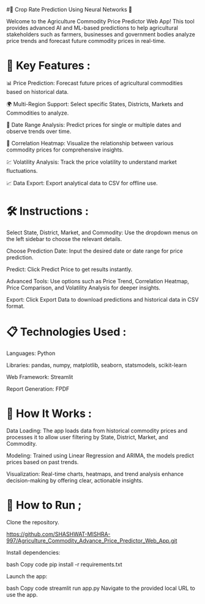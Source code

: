 #🌾 Crop Rate Prediction Using Neural Networks 🌾

Welcome to the Agriculture Commodity Price Predictor Web App! This tool provides advanced AI and ML-based predictions to help agricultural stakeholders such as farmers, businesses and government bodies analyze price trends and forecast future commodity prices in real-time.

# 🚀 Key Features :

📊 Price Prediction: Forecast future prices of agricultural commodities based on historical data.

🌍 Multi-Region Support: Select specific States, Districts, Markets and Commodities to analyze.

📅 Date Range Analysis: Predict prices for single or multiple dates and observe trends over time.

🧮 Correlation Heatmap: Visualize the relationship between various commodity prices for comprehensive insights.

💹 Volatility Analysis: Track the price volatility to understand market fluctuations.

📈 Data Export: Export analytical data to CSV for offline use.

# 🛠️ Instructions :

Select State, District, Market, and Commodity: Use the dropdown menus on the left sidebar to choose the relevant details.

Choose Prediction Date: Input the desired date or date range for price prediction.

Predict: Click Predict Price to get results instantly.

Advanced Tools: Use options such as Price Trend, Correlation Heatmap, Price Comparison, and Volatility Analysis for deeper insights.

Export: Click Export Data to download predictions and historical data in CSV format.

# 📋 Technologies Used :

Languages: Python

Libraries: pandas, numpy, matplotlib, seaborn, statsmodels, scikit-learn

Web Framework: Streamlit

Report Generation: FPDF

# 🎯 How It Works :
Data Loading: The app loads data from historical commodity prices and processes it to allow user filtering by State, District, Market, and Commodity.

Modeling: Trained using Linear Regression and ARIMA, the models predict prices based on past trends.

Visualization: Real-time charts, heatmaps, and trend analysis enhance decision-making by offering clear, actionable insights.

# 🔧 How to Run ;

Clone the repository.

https://github.com/SHASHWAT-MISHRA-997/Agriculture_Commodity_Advance_Price_Predictor_Web_App.git

Install dependencies:

bash
Copy code
pip install -r requirements.txt

Launch the app:

bash
Copy code
streamlit run app.py
Navigate to the provided local URL to use the app.
